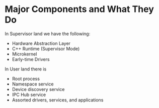 Major Components and What They Do
=================================

In Supervisor land we have the following:

  - Hardware Abstraction Layer
  - C++ Runtime (Supervisor Mode)
  - Microkernel
  - Early-time Drivers

In User land there is

  - Root process
  - Namespace service
  - Device discovery service
  - IPC Hub service
  - Assorted drivers, services, and applications


